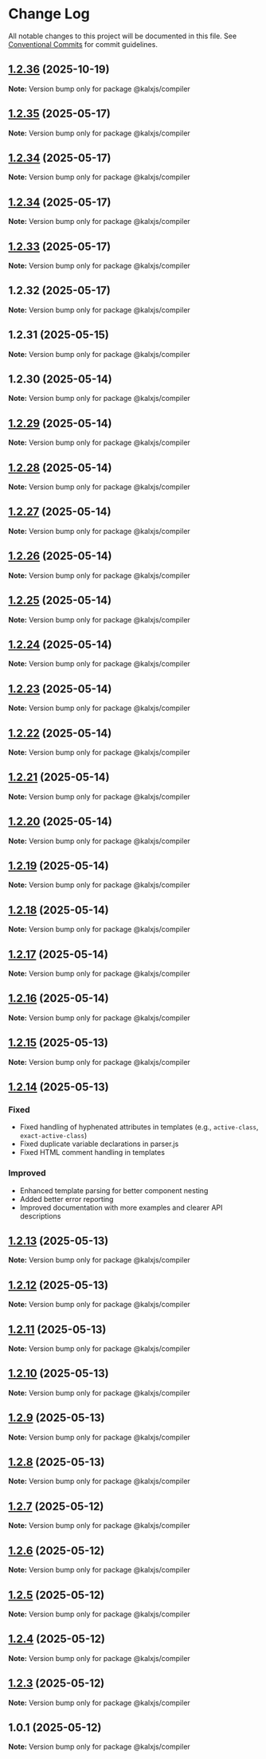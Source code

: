 # Change Log

All notable changes to this project will be documented in this file.
See [Conventional Commits](https://conventionalcommits.org) for commit guidelines.

## [1.2.36](https://github.com/Odeneho-Calculus/kalxjs/compare/@kalxjs/compiler@1.2.35...@kalxjs/compiler@1.2.36) (2025-10-19)

**Note:** Version bump only for package @kalxjs/compiler





## [1.2.35](https://github.com/Odeneho-Calculus/kalxjs/compare/@kalxjs/compiler@1.2.34...@kalxjs/compiler@1.2.35) (2025-05-17)

**Note:** Version bump only for package @kalxjs/compiler

## [1.2.34](https://github.com/Odeneho-Calculus/kalxjs/compare/@kalxjs/compiler@1.2.33...@kalxjs/compiler@1.2.34) (2025-05-17)

**Note:** Version bump only for package @kalxjs/compiler

## [1.2.34](https://github.com/Odeneho-Calculus/kalxjs/compare/@kalxjs/compiler@1.2.33...@kalxjs/compiler@1.2.34) (2025-05-17)

**Note:** Version bump only for package @kalxjs/compiler

## [1.2.33](https://github.com/Odeneho-Calculus/kalxjs/compare/@kalxjs/compiler@1.2.32...@kalxjs/compiler@1.2.33) (2025-05-17)

**Note:** Version bump only for package @kalxjs/compiler

## 1.2.32 (2025-05-17)

**Note:** Version bump only for package @kalxjs/compiler

## 1.2.31 (2025-05-15)

**Note:** Version bump only for package @kalxjs/compiler

## 1.2.30 (2025-05-14)

**Note:** Version bump only for package @kalxjs/compiler

## [1.2.29](https://github.com/Odeneho-Calculus/kalxjs/compare/@kalxjs/compiler@1.2.28...@kalxjs/compiler@1.2.29) (2025-05-14)

**Note:** Version bump only for package @kalxjs/compiler

## [1.2.28](https://github.com/Odeneho-Calculus/kalxjs/compare/@kalxjs/compiler@1.2.27...@kalxjs/compiler@1.2.28) (2025-05-14)

**Note:** Version bump only for package @kalxjs/compiler

## [1.2.27](https://github.com/Odeneho-Calculus/kalxjs/compare/@kalxjs/compiler@1.2.26...@kalxjs/compiler@1.2.27) (2025-05-14)

**Note:** Version bump only for package @kalxjs/compiler

## [1.2.26](https://github.com/Odeneho-Calculus/kalxjs/compare/@kalxjs/compiler@1.2.18...@kalxjs/compiler@1.2.26) (2025-05-14)

**Note:** Version bump only for package @kalxjs/compiler

## [1.2.25](https://github.com/Odeneho-Calculus/kalxjs/compare/@kalxjs/compiler@1.2.18...@kalxjs/compiler@1.2.25) (2025-05-14)

**Note:** Version bump only for package @kalxjs/compiler

## [1.2.24](https://github.com/Odeneho-Calculus/kalxjs/compare/@kalxjs/compiler@1.2.18...@kalxjs/compiler@1.2.24) (2025-05-14)

**Note:** Version bump only for package @kalxjs/compiler

## [1.2.23](https://github.com/Odeneho-Calculus/kalxjs/compare/@kalxjs/compiler@1.2.18...@kalxjs/compiler@1.2.23) (2025-05-14)

**Note:** Version bump only for package @kalxjs/compiler

## [1.2.22](https://github.com/Odeneho-Calculus/kalxjs/compare/@kalxjs/compiler@1.2.18...@kalxjs/compiler@1.2.22) (2025-05-14)

**Note:** Version bump only for package @kalxjs/compiler

## [1.2.21](https://github.com/Odeneho-Calculus/kalxjs/compare/@kalxjs/compiler@1.2.18...@kalxjs/compiler@1.2.21) (2025-05-14)

**Note:** Version bump only for package @kalxjs/compiler

## [1.2.20](https://github.com/Odeneho-Calculus/kalxjs/compare/@kalxjs/compiler@1.2.18...@kalxjs/compiler@1.2.20) (2025-05-14)

**Note:** Version bump only for package @kalxjs/compiler

## [1.2.19](https://github.com/Odeneho-Calculus/kalxjs/compare/@kalxjs/compiler@1.2.18...@kalxjs/compiler@1.2.19) (2025-05-14)

**Note:** Version bump only for package @kalxjs/compiler

## [1.2.18](https://github.com/Odeneho-Calculus/kalxjs/compare/@kalxjs/compiler@1.2.17...@kalxjs/compiler@1.2.18) (2025-05-14)

**Note:** Version bump only for package @kalxjs/compiler

## [1.2.17](https://github.com/Odeneho-Calculus/kalxjs/compare/@kalxjs/compiler@1.2.16...@kalxjs/compiler@1.2.17) (2025-05-14)

**Note:** Version bump only for package @kalxjs/compiler

## [1.2.16](https://github.com/Odeneho-Calculus/kalxjs/compare/@kalxjs/compiler@1.2.15...@kalxjs/compiler@1.2.16) (2025-05-14)

**Note:** Version bump only for package @kalxjs/compiler

## [1.2.15](https://github.com/Odeneho-Calculus/kalxjs/compare/@kalxjs/compiler@1.2.14...@kalxjs/compiler@1.2.15) (2025-05-13)

**Note:** Version bump only for package @kalxjs/compiler

## [1.2.14](https://github.com/Odeneho-Calculus/kalxjs/compare/@kalxjs/compiler@1.2.13...@kalxjs/compiler@1.2.14) (2025-05-13)

### Fixed

- Fixed handling of hyphenated attributes in templates (e.g., `active-class`, `exact-active-class`)
- Fixed duplicate variable declarations in parser.js
- Fixed HTML comment handling in templates

### Improved

- Enhanced template parsing for better component nesting
- Added better error reporting
- Improved documentation with more examples and clearer API descriptions

## [1.2.13](https://github.com/Odeneho-Calculus/kalxjs/compare/@kalxjs/compiler@1.2.12...@kalxjs/compiler@1.2.13) (2025-05-13)

**Note:** Version bump only for package @kalxjs/compiler

## [1.2.12](https://github.com/Odeneho-Calculus/kalxjs/compare/@kalxjs/compiler@1.2.11...@kalxjs/compiler@1.2.12) (2025-05-13)

**Note:** Version bump only for package @kalxjs/compiler

## [1.2.11](https://github.com/Odeneho-Calculus/kalxjs/compare/@kalxjs/compiler@1.2.10...@kalxjs/compiler@1.2.11) (2025-05-13)

**Note:** Version bump only for package @kalxjs/compiler

## [1.2.10](https://github.com/Odeneho-Calculus/kalxjs/compare/@kalxjs/compiler@1.2.9...@kalxjs/compiler@1.2.10) (2025-05-13)

**Note:** Version bump only for package @kalxjs/compiler

## [1.2.9](https://github.com/Odeneho-Calculus/kalxjs/compare/@kalxjs/compiler@1.2.8...@kalxjs/compiler@1.2.9) (2025-05-13)

**Note:** Version bump only for package @kalxjs/compiler

## [1.2.8](https://github.com/Odeneho-Calculus/kalxjs/compare/@kalxjs/compiler@1.2.7...@kalxjs/compiler@1.2.8) (2025-05-13)

**Note:** Version bump only for package @kalxjs/compiler

## [1.2.7](https://github.com/Odeneho-Calculus/kalxjs/compare/@kalxjs/compiler@1.2.6...@kalxjs/compiler@1.2.7) (2025-05-12)

**Note:** Version bump only for package @kalxjs/compiler

## [1.2.6](https://github.com/Odeneho-Calculus/kalxjs/compare/@kalxjs/compiler@1.2.5...@kalxjs/compiler@1.2.6) (2025-05-12)

**Note:** Version bump only for package @kalxjs/compiler

## [1.2.5](https://github.com/Odeneho-Calculus/kalxjs/compare/@kalxjs/compiler@1.2.4...@kalxjs/compiler@1.2.5) (2025-05-12)

**Note:** Version bump only for package @kalxjs/compiler

## [1.2.4](https://github.com/Odeneho-Calculus/kalxjs/compare/@kalxjs/compiler@1.2.3...@kalxjs/compiler@1.2.4) (2025-05-12)

**Note:** Version bump only for package @kalxjs/compiler

## [1.2.3](https://github.com/Odeneho-Calculus/kalxjs/compare/@kalxjs/compiler@1.0.1...@kalxjs/compiler@1.2.3) (2025-05-12)

**Note:** Version bump only for package @kalxjs/compiler

## 1.0.1 (2025-05-12)

**Note:** Version bump only for package @kalxjs/compiler
